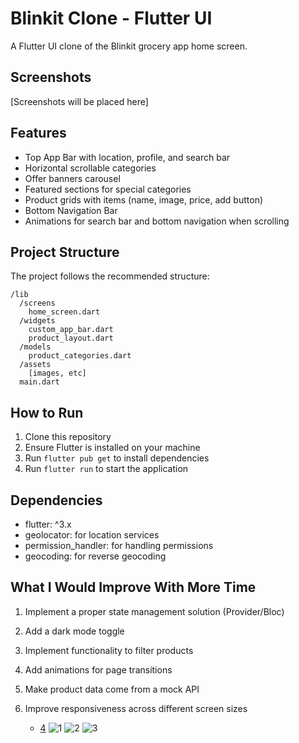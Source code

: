 # Blinkit Clone - Flutter UI

A Flutter UI clone of the Blinkit grocery app home screen.

## Screenshots

[Screenshots will be placed here]

## Features

- Top App Bar with location, profile, and search bar
- Horizontal scrollable categories
- Offer banners carousel
- Featured sections for special categories
- Product grids with items (name, image, price, add button)
- Bottom Navigation Bar
- Animations for search bar and bottom navigation when scrolling

## Project Structure

The project follows the recommended structure:

```
/lib
  /screens
    home_screen.dart
  /widgets
    custom_app_bar.dart
    product_layout.dart
  /models
    product_categories.dart
  /assets
    [images, etc]
  main.dart
```

## How to Run

1. Clone this repository
2. Ensure Flutter is installed on your machine
3. Run `flutter pub get` to install dependencies
4. Run `flutter run` to start the application

## Dependencies

- flutter: ^3.x
- geolocator: for location services
- permission_handler: for handling permissions
- geocoding: for reverse geocoding

## What I Would Improve With More Time

1. Implement a proper state management solution (Provider/Bloc)
2. Add a dark mode toggle
3. Implement functionality to filter products
4. Add animations for page transitions
5. Make product data come from a mock API
6. Improve responsiveness across different screen sizes

   - [4](https://github.com/user-attachments/assets/d5ce6881-2025-494d-9702-2ae1afbff323)
![1](https://github.com/user-attachments/assets/4986d90b-3812-456c-b499-aa5cff0c8af3)
![2](https://github.com/user-attachments/assets/ad519a37-3388-436e-98d9-7720a3616aa1)
![3](https://github.com/user-attachments/assets/2008cbe4-4ee2-4969-bcbf-d9f1f2cd0d63)

